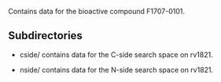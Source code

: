 Contains data for the bioactive compound F1707-0101.

## Subdirectories

- cside/ contains data for the C-side search space on rv1821.

- nside/ contains data for the N-side search space on rv1821.

